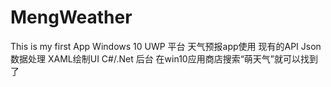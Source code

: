 # MengWeather 
This is my first App 
Windows 10 UWP 平台 天气预报app使用 
现有的API 
Json数据处理 
XAML绘制UI 
C#/.Net 后台 
在win10应用商店搜索“萌天气”就可以找到了 
